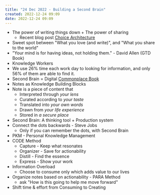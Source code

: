 ```yaml
---
title: "24 Dec 2022 - Building a Second Brain"
created: 2022-12-24 09:09
date: 2022-12-24 09:09
---
```


- The power of writing things down + The power of sharing
  - Recent blog post [Choice Architecture](https://datarockie.com/blog/choice-architecture)
- Sweet spot between "What you love (and write)", and "What you share to the world"
- "Your mind is for having ideas, not holding them." - David Allen (GTD Book)
- Knowledge Workers
- We use 26% time each work day to looking for information, and only 56% of them are able to find it.
- Second Brain = Digital [Commonplace Book](https://en.wikipedia.org/wiki/Commonplace_book)
- Notes as Knowledge Building Blocks
- Note is a piece of content that
  - Interpreted through *your lens*
  - Curated according to *your taste*
  - Translated into *your own words*
  - Drawn from *your life experience*
  - Stored in *a secure place*
- Second Brain: A thinking tool + Production system
- Connect the dots backwards - Steve Jobs
  - Only if you can remember the dots, with Second Brain
- PKM - Personal Knowledge Management
- CODE Method
  - Capture - Keep what resonates
  - Organizer - Save for actionability
  - Distill - Find the essence
  - Express - Show your work
- Information Overload
  - Choose to consume only which adds value to our lives
- Organize notes based on actionability - PARA Method
  - ask "How is this going to help me move forward"
- Shift time & effort from Consuming to Creating